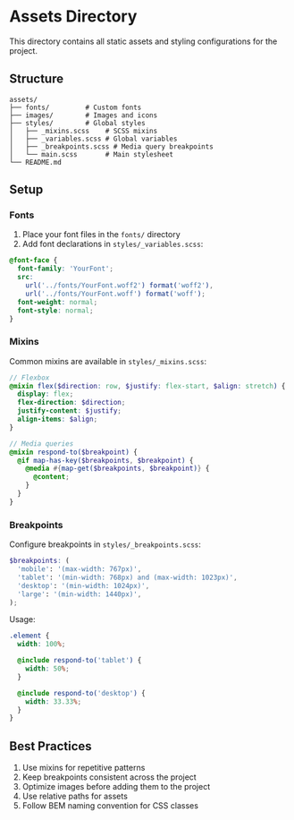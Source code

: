 # Assets Directory

This directory contains all static assets and styling configurations for the project.

## Structure

```
assets/
├── fonts/         # Custom fonts
├── images/        # Images and icons
├── styles/        # Global styles
│   ├── _mixins.scss    # SCSS mixins
│   ├── _variables.scss # Global variables
│   ├── _breakpoints.scss # Media query breakpoints
│   └── main.scss       # Main stylesheet
└── README.md
```

## Setup

### Fonts

1. Place your font files in the `fonts/` directory
2. Add font declarations in `styles/_variables.scss`:

```scss
@font-face {
  font-family: 'YourFont';
  src:
    url('../fonts/YourFont.woff2') format('woff2'),
    url('../fonts/YourFont.woff') format('woff');
  font-weight: normal;
  font-style: normal;
}
```

### Mixins

Common mixins are available in `styles/_mixins.scss`:

```scss
// Flexbox
@mixin flex($direction: row, $justify: flex-start, $align: stretch) {
  display: flex;
  flex-direction: $direction;
  justify-content: $justify;
  align-items: $align;
}

// Media queries
@mixin respond-to($breakpoint) {
  @if map-has-key($breakpoints, $breakpoint) {
    @media #{map-get($breakpoints, $breakpoint)} {
      @content;
    }
  }
}
```

### Breakpoints

Configure breakpoints in `styles/_breakpoints.scss`:

```scss
$breakpoints: (
  'mobile': '(max-width: 767px)',
  'tablet': '(min-width: 768px) and (max-width: 1023px)',
  'desktop': '(min-width: 1024px)',
  'large': '(min-width: 1440px)',
);
```

Usage:

```scss
.element {
  width: 100%;

  @include respond-to('tablet') {
    width: 50%;
  }

  @include respond-to('desktop') {
    width: 33.33%;
  }
}
```

## Best Practices

1. Use mixins for repetitive patterns
2. Keep breakpoints consistent across the project
3. Optimize images before adding them to the project
4. Use relative paths for assets
5. Follow BEM naming convention for CSS classes
